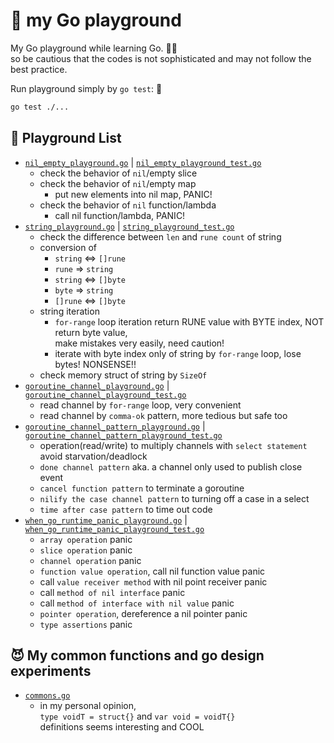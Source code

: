 # 🦫 my Go playground

My Go playground while learning Go. 🧑‍🚒  
so be cautious that the codes is not sophisticated and may not follow the best practice.

Run playground simply by `go test`: 🚀

```sh
go test ./...
```

## 🛝 Playground List

- [`nil_empty_playground.go`](internal/nil_empty_playground.go) | [`nil_empty_playground_test.go`](internal/nil_empty_playground_test.go)
  - check the behavior of `nil`/empty slice
  - check the behavior of `nil`/empty map
    - put new elements into nil map, PANIC!
  - check the behavior of `nil` function/lambda
    - call nil function/lambda, PANIC!
- [`string_playground.go`](internal/string_playground.go) | [`string_playground_test.go`](internal/string_playground_test.go)
  - check the difference between `len` and `rune count` of string
  - conversion of
    - `string` <=> `[]rune`
    - `rune` => `string`
    - `string` <=> `[]byte`
    - `byte` => `string`
    - `[]rune` <=> `[]byte`
  - string iteration
    - `for-range` loop iteration return RUNE value with BYTE index, NOT return byte value,  
      make mistakes very easily, need caution!
    - iterate with byte index only of string by `for-range` loop, lose bytes! NONSENSE!!
  - check memory struct of string by `SizeOf`
- [`goroutine_channel_playground.go`](internal/goroutine_channel_playground.go) | [`goroutine_channel_playground_test.go`](internal/goroutine_channel_playground_test.go)
  - read channel by `for-range` loop, very convenient
  - read channel by `comma-ok` pattern, more tedious but safe too
- [`goroutine_channel_pattern_playground.go`](internal/goroutine_channel_pattern_playground.go) | [`goroutine_channel_pattern_playground_test.go`](internal/goroutine_channel_pattern_playground_test.go)
  - operation(read/write) to multiply channels with `select statement` avoid starvation/deadlock
  - `done channel pattern` aka. a channel only used to publish close event
  - `cancel function pattern` to terminate a goroutine
  - `nilify the case channel pattern` to turning off a case in a select
  - `time after case pattern` to time out code
- [`when_go_runtime_panic_playground.go`](internal/when_go_runtime_panic_playground.go) | [`when_go_runtime_panic_playground_test.go`](internal/when_go_runtime_panic_playground_test.go)
  - `array operation` panic
  - `slice operation` panic
  - `channel operation` panic
  - `function value operation`, call nil function value panic
  - call `value receiver method` with nil point receiver panic
  - call `method of nil interface` panic
  - call `method of interface with nil value` panic
  - `pointer operation`, dereference a nil pointer panic
  - `type assertions` panic

## 😈 My common functions and go design experiments

- [`commons.go`](internal/commons.go)
  - in my personal opinion,  
    `type voidT = struct{}` and `var void = voidT{}`  
    definitions seems interesting and COOL
